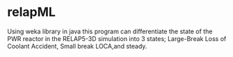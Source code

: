 # relapML

Using weka library in java this program can differentiate the state of the PWR reactor in the RELAP5-3D simulation into 3 states; Large-Break Loss of Coolant
Accident, Small break LOCA,and steady.
